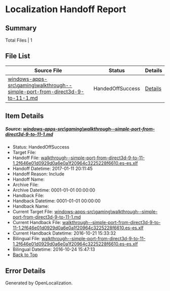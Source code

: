 # <a name='report-top'></a> Localization Handoff Report

## Summary
 Total Files | 1

## File List
 Source File | Status | Details 
 ----------- | ------ | ------- 
 [windows-apps-src\gaming\walkthrough--simple-port-from-direct3d-9-to-11-1.md](https://cpubwin.visualstudio.com/windows-uwp/_git/windows-uwp/commit/75c74321c68261bb37a0063af3bae62577f7b5b1?path=windows-apps-src%2Fgaming%2Fwalkthrough--simple-port-from-direct3d-9-to-11-1.md&_a=contents) | HandedOffSuccess | [Details](#694b16cd867315ddc3981340d566d245b3b019613608)

## Item Details
##### <a name='694b16cd867315ddc3981340d566d245b3b019613608'></a> Source: [windows-apps-src\gaming\walkthrough--simple-port-from-direct3d-9-to-11-1.md](https://cpubwin.visualstudio.com/windows-uwp/_git/windows-uwp/commit/75c74321c68261bb37a0063af3bae62577f7b5b1?path=windows-apps-src%2Fgaming%2Fwalkthrough--simple-port-from-direct3d-9-to-11-1.md&_a=contents)
* Status: HandedOffSuccess
* Target File: 
* Handoff File: [walkthrough--simple-port-from-direct3d-9-to-11-1.2f646e01d0929d0a6e0a1f20964c3225228f6610.es-es.xlf](https://cpubwin.visualstudio.com/windows-uwp/_git/WDCLib.handoff/commit/fb72c3e5f0a7a5fc2e2ebfc46dfab7725bb74130?path=ol-handoff%2Fcpubwin%2Fwindows-uwp.es-es%2Fmaster%2Fwalkthrough--simple-port-from-direct3d-9-to-11-1.2f646e01d0929d0a6e0a1f20964c3225228f6610.es-es.xlf&_a=contents)
* Handoff Datetime: 2017-01-11 20:11:45
* Handoff Reason: Include
* Handoff Name: 
* Archive File: 
* Archive Datetime: 0001-01-01 00:00:00
* Handback File: 
* Handback Datetime: 0001-01-01 00:00:00
* Handback Name: 
* Current Target File: [windows-apps-src\gaming\walkthrough--simple-port-from-direct3d-9-to-11-1.md](https://cpubwin.visualstudio.com/windows-uwp/_git/windows-uwp.es-es/commit/7aabe073629b28c3b34f9fba562efe812fefe30a?path=windows-apps-src%2Fgaming%2Fwalkthrough--simple-port-from-direct3d-9-to-11-1.md&_a=contents)
* Current Handback File: [walkthrough--simple-port-from-direct3d-9-to-11-1.2f646e01d0929d0a6e0a1f20964c3225228f6610.es-es.xlf](https://cpubwin.visualstudio.com/windows-uwp/_git/WDCLib.handback/commit/fdd3ac9c0d6e72ba49d3e603822887e211b6dad5?path=ol-handback%2FMicrosoft%2Fwindows-apps.es-es%2Fmaster%2Fwalkthrough--simple-port-from-direct3d-9-to-11-1.2f646e01d0929d0a6e0a1f20964c3225228f6610.es-es.xlf&_a=contents)
* Current Handback Datetime: 2016-10-21 15:33:32
* Bilingual File: [walkthrough--simple-port-from-direct3d-9-to-11-1.2f646e01d0929d0a6e0a1f20964c3225228f6610.es-es.xlf](https://cpubwin.visualstudio.com/windows-uwp/_git/WDCLib.handback/commit/fdd3ac9c0d6e72ba49d3e603822887e211b6dad5?path=ol-handback%2FMicrosoft%2Fwindows-apps.es-es%2Fmaster%2Fwalkthrough--simple-port-from-direct3d-9-to-11-1.2f646e01d0929d0a6e0a1f20964c3225228f6610.es-es.xlf&_a=contents)
* Bilingual Datetime: 2016-10-24 15:47:13
* [Back to Top](#report-top)


## Error Details

Generated by OpenLocalization.
